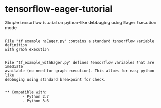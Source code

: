 # tensorflow-eager-tutorial

Simple tensorflow tutorial on python-like debbuging using Eager Execution mode

~~~~~~~~~~~~~~

File "tf_example_noEager.py' contains a standard tensorflow variable definition
with graph execution


File "tf_example_withEager.py" defines tensorflow variables that are imediate 
available (no need for graph execution). This allows for easy python like 
debbuging using standard breakpoint for check.


** Compatible with:
		- Python 2.7
		- Python 3.6